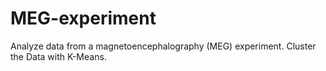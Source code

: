 # MEG-experiment
Analyze data from a magnetoencephalography (MEG) experiment. Cluster the Data with K-Means.
